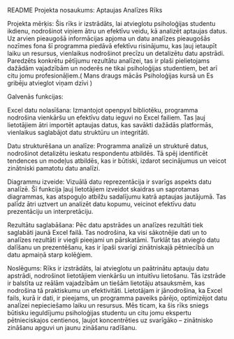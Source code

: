 README
Projekta nosaukums: Aptaujas Analīzes Rīks

Projekta mērķis:
Šis rīks ir izstrādāts, lai atvieglotu psiholoģijas studentu ikdienu, nodrošinot viņiem ātru un efektīvu veidu, kā analizēt aptaujas datus. Uz arvien pieaugošā informācijas apjoma un datu analīzes pieaugošās nozīmes fona šī programma piedāvā efektīvu risinājumu, kas ļauj ietaupīt laiku un resursus, vienlaikus nodrošinot precīzu un detalizētu datu apstrādi. Paredzēts konkrētu pētījumu rezultātu analīzei, tas ir plaši pielietojams dažādām vajadzībām un noderēs ne tikai psiholoģijas studentiem, bet arī citu jomu profesionāļiem.( Mans draugs mācās Psiholoģijas kursā un Es gribēju atvieglot viņam dzīvi )

Galvenās funkcijas:

Excel datu nolasīšana: Izmantojot openpyxl bibliotēku, programma nodrošina vienkāršu un efektīvu datu ieguvi no Excel failiem. Tas ļauj lietotājiem ātri importēt aptaujas datus, kas savākti dažādās platformās, vienlaikus saglabājot datu struktūru un integritāti.

Datu strukturēšana un analīze: Programma analizē un strukturē datus, nodrošinot detalizētu ieskatu respondentu atbildēs. Tā spēj identificēt tendences un modeļus atbildēs, kas ir būtiski, izdarot secinājumus un veicot zinātniski pamatotu datu analīzi.

Diagrammu izveide: Vizuālā datu reprezentācija ir svarīgs aspekts datu analīzē. Šī funkcija ļauj lietotājiem izveidot skaidras un saprotamas diagrammas, kas atspoguļo atbilžu sadalījumu katrā aptaujas jautājumā. Tas palīdz ātri uztvert un analizēt datu kopumu, veicinot efektīvu datu prezentāciju un interpretāciju.

Rezultātu saglabāšana: Pēc datu apstrādes un analīzes rezultāti tiek saglabāti jaunā Excel failā. Tas nodrošina, ka visi sākotnējie dati un to analīzes rezultāti ir viegli pieejami un pārskatāmi. Turklāt tas atvieglo datu dalīšanu un prezentēšanu, kas ir īpaši svarīgi zinātniskajā pētniecībā un datu apmaiņā starp kolēģiem.

Noslēgums:
Rīks ir izstrādāts, lai atvieglotu un paātrinātu aptauju datu apstrādi, nodrošinot lietotājiem vienkāršu un intuitīvu lietošanu. Tās izstrāde ir balstīta uz reālām vajadzībām un tiešām lietotāju atsauksmēm, kas nodrošina tā praktiskumu un efektivitāti. Lietotājam ir jānodrošina, ka Excel fails, kurā ir dati, ir pieejams, un programma paveiks pārējo, optimizējot datu analīzei nepieciešamo laiku un resursus. Mēs ticam, ka šis rīks sniegs būtisku ieguldījumu psiholoģijas studentu un citu jomu ekspertu pētnieciskajos centienos, ļaujot koncentrēties uz svarīgāko – zinātnisko zināšanu apguvi un jaunu zināšanu radīšanu.
